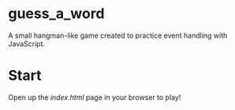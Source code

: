 # guess_a_word
A small hangman-like game created to practice event handling with JavaScript.
# Start
Open up the *index.html* page in your browser to play!
